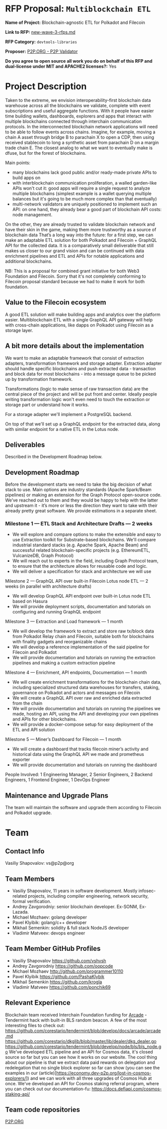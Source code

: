 # RFP Proposal: `Multiblockchain ETL`

**Name of Project:** Blockchain-agnostic ETL for Polkadot and Filecoin

**Link to RFP:** [new-wave-3-rfps.md](https://github.com/filecoin-project/devgrants/blob/master/rfps/new-wave-3-rfps.md#graphql-api-for-lotus-chainwatch)

**RFP Category:** `devtools-libraries`

**Proposer:** [P2P.ORG - P2P Validator](https://p2p.org/)

**Do you agree to open source all work you do on behalf of this RFP and dual-license under MIT and APACHE2 licenses?:** Yes

# Project Description
Taken to the extreme, we envision interoperability-first blockchain data warehouse across all the blockchains we validate, complete with event subscriptions and useful aggregate functions. With it people have easier time building wallets, dashboards, explorers and apps that interact with multiple blockchains connected through interchain communication protocols. In the interconnected blockchain network applications will need to be able to follow events across chains. Imagine, for example, moving a chain A asset through bridge B to parachain X to open a CDP, then using received stablecoin to long a synthetic asset from parachain D on a margin trade chain E. The closest analog to what we want to eventually make is dfuse, but for the forest of blockchains.

Main points:
- many blockchains lack good public and/or ready-made private APIs to build apps on
- with interblockchain communication proliferation, a walled garden-like APIs won't cut it: good apps will require a single request to analyze multiple blockchains (simplest example is a wallet querying multiple balances but it's going to be much more complex than that eventually)
- multi-network validators are uniquely positioned to implement such an API: on one hand, they already bear a good part of blockchain API costs: node management.

On the other, they are already trusted to validate blockchain network and have their skin in the game, making them more trustworthy as a source of blockchain data
That’s a long way into the future: for a first step, we can make an adaptable ETL solution for both Polkadot and Filecoin + GraphQL API for the collected data. It is a comparatively small deliverable that still makes us closer to our grand vision and can be continued with data enrichment pipelines and ETL and APIs for notable applications and additional blockchains.

NB: This is a proposal for combined grant initiative for both Web3 Foundation and Filecoin. Sorry that it's not completely conforming to Filecoin proposal standard because we had to make it work for both foundation.

## Value to the Filecoin ecosystem

A good ETL solution will make building apps and analytics over the platform easier. Multiblockchain ETL with a single GraphQL API gateway will help with cross-chain applications, like dapps on Polkadot using Filecoin as a storage layer.

## A bit more details about the implementation
We want to make an adaptable framework that consist of extraction adapters, transformation framework and storage adapter. Extraction adapter should handle specific blockchains and push extracted data - transaction and block data for most blockchains  - into a message queue to be picked up by transformation framework. 

Transformations (logic to make sense of raw transaction data) are the central piece of the project and will be put front and center. Ideally people writing transformation logic won't even need to touch the extraction or storage part or understand how it works. 

For a storage adapter we'll implement a PostgreSQL backend. 

On top of that we'll set up a GraphQL endpoint for the extracted data, along with similar endpoint for a native ETL in the Lotus node.


## Deliverables

Described in the Development Roadmap below.


## Development Roadmap

Before the development starts we need to take the big decision of what stack to use. Main options are industry standards (Apache Spark/Beam pipelines) or making an extension for the Graph Protocol open-source code. We’ve reached out to them and they would be happy to help with the latter and upstream it - it’s more or less the direction they want to take with their already pretty great software. 
We provide estimations in a separate sheet. 

### Milestone 1 — ETL Stack and Architecture Drafts — 2 weeks
- We will explore and compare options to make the extensible and easy to use Extraction toolkit for Substrate-based blockchains. We'll compare industrial standard stacks (e.g. Apache Spark, Apache Beam) and successful related blockchain-specific projects (e.g. EthereumETL, VulcanizeDB, Graph Protocol)
- We will reach out to experts in the field, including Graph Protocol team, to ensure that the architecture allows for reusable code and logic.
- We will deliver a specification for stack and architecture we will use

Milestone 2 — GraphQL API over built-in Filecoin Lotus node ETL — 2 weeks (in parallel with architecture drafts)
- We will develop GraphQL API endpoint over built-in Lotus node ETL based on Hasura
- We will provide deployment scripts, documentation and tutorials on configuring and running GraphQL endpoint

Milestone 3 — Extraction and Load framework — 1 month
- We will develop the framework to extract and store raw tx/block data from Polkadot Relay chain and Filecoin, suitable both for blockchains with finality gadgets and reorganizable chains
- We will develop a reference implementation of the said pipeline for Filecoin and Polkadot 
- We will provide documentation and tutorials on running the extraction pipelines and making a custom extraction pipeline

Milestone 4 — Enrichment, API endpoints, Documentation — 1 month
- We will create enrichment transformations for the blockchain chain data, including specialized structured data warehouses for transfers, staking, governance on Polkadot and actors and messages on Filecoin
- We will create a GraphQL API over raw and enriched data extracted from the chain
- We will provide documentation and tutorials on running the pipelines we made, hosting an API, using the API and developing your own pipelines and APIs for other blockchains.
- We will provide a docker-compose setup for easy deployment of the ETL and API solution

Milestone 5 — Miner’s Dashboard for Filecoin — 1 month
- We will create a dashboard that tracks filecoin miner’s activity and historical data using the GraphQL API we made and prometheus exporter
- We will provide documentation and tutorials on running the dashboard 


People Involved:
1 Engineering Manager, 2 Senior Engineers, 2 Backend Engineers, 1 Frontend Engineer, 1 DevOps Engineer 

## Maintenance and Upgrade Plans

The team will maintain the software and upgrade them according to Filecoin and Polkadot upgrade.

# Team

## Contact Info
Vasiliy Shapovalov: vs@p2p@org

## Team Members
* Vasiliy Shapovalov, 11 years in software development. Mostly infosec-related projects, including compiler engineering, network security, formal verification.
* Andrey Zavgorodniy: senior blockchain developer. Ex-SONM, Ex-Lazada.
* Michael Mozhaev: golang developer
* Pavel Klyibik: golang/c++ developer
* Mikhail Semenkin: solidity & full stack NodeJS developer
* Vladimir Matveev: devops engineer


## Team Member GitHub Profiles
* Vasiliy Shapovalov https://github.com/vshvsh
* Andrey Zavgorodniy https://github.com/oopcode
* Michael Mozhaev http://github.com/programmer10110
* Pavel Klyibik https://github.com/PashaKlybik
* Mikhail Semenkin https://github.com/krogla
* Vladimir Matveev https://github.com/ponchik69

## Relevant Experience
Blockchain team received Interchain Foundation funding for [Arcade](https://github.com/corestario/tendermint) - Tendermint hack with built-in BLS random beacon.
A few of the most interesting files to check out:
https://github.com/corestario/tendermint/blob/develop/docs/arcade/arcade.md
https://github.com/corestario/dkglib/blob/master/lib/dealer/dkg_dealer.go
https://github.com/corestario/tendermint/blob/develop/node/bls/bls_node.go
We've developed ETL pipeline and an API for Cosmos data, it's closed source so far but you can see how it works on our website.
The cool thing about our pipeline is that we extract data paid rewards on delegation and redelegation that no single block explorer so far can show (you can see the examples in our (article)[https://economy.dev-p2p.org/lost-in-cosmos-explorers/]) and we can work with all three upgrades of Cosmos Hub at once.
We've developed an API for Cosmos staking referral program, where you can check out our documentation-fu:
https://docs.defiapi.com/cosmos-staking-api/


## Team code repositories
[P2P.ORG](https://github.com/p2p-org)
